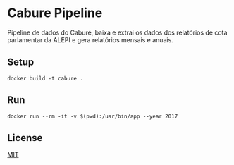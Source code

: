# Cabure Pipeline

Pipeline de dados do Caburé, baixa e extrai os dados dos relatórios
de cota parlamentar da ALEPI e gera relatórios mensais e anuais.

## Setup

```
docker build -t cabure .
```

## Run

```
docker run --rm -it -v $(pwd):/usr/bin/app --year 2017
```

## License

[MIT](./LICENSE)